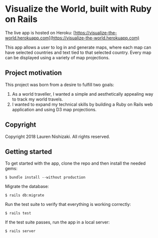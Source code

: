 # Visualize the World, built with Ruby on Rails

The live app is hosted on Heroku:
[https://visualize-the-world.herokuapp.com](https://visualize-the-world.herokuapp.com)

This app allows a user to log in and generate maps, where each map can have selected countries and text tied to that selected country. Every map can be displayed using a variety of map projections.

## Project motivation

This project was born from a desire to fulfill two goals:
1. As a world traveller, I wanted a simple and aesthetically appealing way to track my world travels.
2. I wanted to expand my technical skills by building a Ruby on Rails web application and using D3 map projections.

## Copyright

Copyright 2018 Lauren Nishizaki. All rights reserved.

## Getting started

To get started with the app, clone the repo and then install the needed gems:
```
$ bundle install --without production
```

Migrate the database:
```
$ rails db:migrate
```

Run the test suite to verify that everything is working correctly:
```
$ rails test
```

If the test suite passes, run the app in a local server:
```
$ rails server
```
